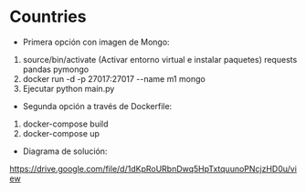 # Countries

- Primera opción con imagen de Mongo:
1. source/bin/activate (Activar entorno virtual e instalar paquetes) requests
pandas
pymongo
2. docker run -d -p 27017:27017 --name m1 mongo
3. Ejecutar python main.py

- Segunda opción a través de Dockerfile:
1. docker-compose build
2. docker-compose up


- Diagrama de solución:

https://drive.google.com/file/d/1dKpRoURbnDwq5HpTxtquunoPNcjzHD0u/view
